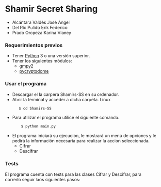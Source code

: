 # Shamir Secret Sharing
- Alcántara Valdés José Angel
- Del Río Pulido Erik Federico
- Prado Oropeza Karina Vianey
### Requerimientos previos

  - Tener [Python](https://www.python.org/downloads/) 3 o una versión superior.
  - Tener los siguientes módulos:
     - [gmpy2](https://pypi.org/project/gmpy2/2.1.0a2/)
     - [pycryptodome](https://pypi.org/project/pycryptodome/)

### Usar el programa
  - Descargar el la carpera Shamirs-SS en su ordenador.
  - Abrir la terminal y acceder a dicha carpeta.
    Linux
     ```sh
        $ cd Shamirs-SS
      ```
   - Para utilizar el programa utilice el siguiente comando.
        ```sh
            $ python main.py
        ```
 - El programa iniciará su ejecución, le mostrará un menú de opciones y le pedirá la información necesaria para realizar la accion seleccionada.
    - Cifrar
    - Descifrar
### Tests
El programa cuenta con tests para las clases Cifrar y Descifrar, para correrlo seguir laos siguientes pasos:
